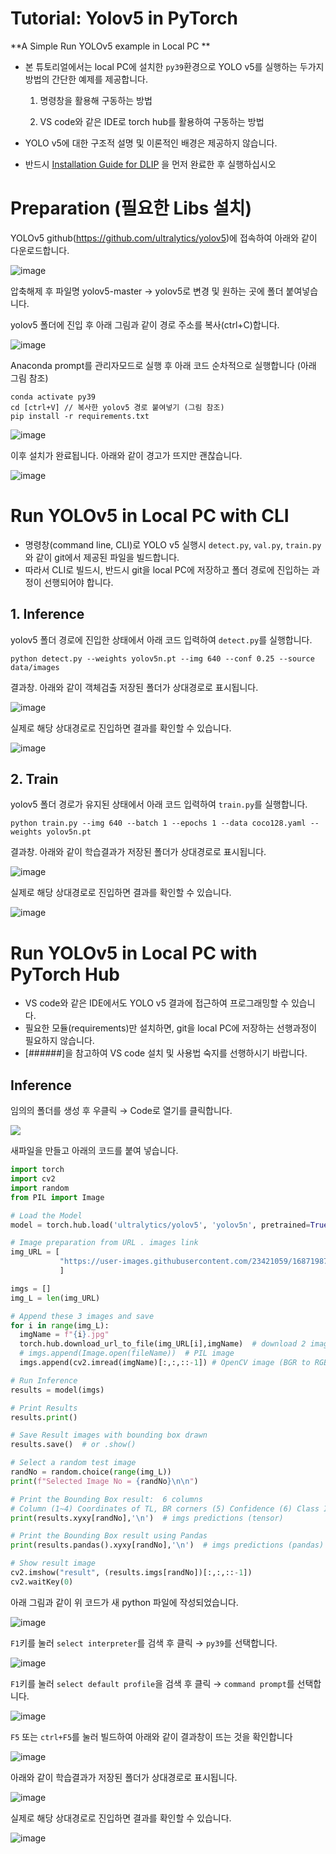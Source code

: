 # Tutorial: Yolov5 in PyTorch

**A Simple Run YOLOv5 example in Local PC **

- 본 튜토리얼에서는 local PC에 설치한 `py39`환경으로 YOLO v5를 실행하는 두가지 방법의 간단한 예제를 제공합니다.

  1) 명령창을 활용해 구동하는 방법

  2) VS code와 같은 IDE로 torch hub를 활용하여 구동하는 방법

- YOLO v5에 대한 구조적 설명 및 이론적인 배경은 제공하지 않습니다.

- 반드시 [Installation Guide for DLIP](https://ykkim.gitbook.io/dlip/installation-guide/installation-guide-for-deep-learning) 을 먼저 완료한 후 실행하십시오



# Preparation (필요한 Libs 설치)

YOLOv5 github(https://github.com/ultralytics/yolov5)에 접속하여 아래와 같이 다운로드합니다. 

![image](https://user-images.githubusercontent.com/23421059/169227977-bf94857e-3e87-4cc5-9d1d-daf73836a3dd.png)



압축해제 후 파일명 yolov5-master → yolov5로 변경 및 원하는 곳에 폴더 붙여넣습니다.

yolov5 폴더에 진입 후 아래 그림과 같이 경로 주소를 복사(ctrl+C)합니다.

![image](https://user-images.githubusercontent.com/23421059/169229474-723ba3ae-2c70-4bcf-8d4d-760543c79fb1.png)



Anaconda prompt를 관리자모드로 실행 후 아래 코드 순차적으로 실행합니다 (아래 그림 참조)

```
conda activate py39
cd [ctrl+V] // 복사한 yolov5 경로 붙여넣기 (그림 참조)
pip install -r requirements.txt
```

![image](https://user-images.githubusercontent.com/23421059/169230206-55eacf01-0b72-42a2-b8c2-2b046572d5bb.png)



이후 설치가 완료됩니다. 아래와 같이 경고가 뜨지만 괜찮습니다.

![image](https://user-images.githubusercontent.com/23421059/169255844-7db4db53-9129-41be-a4f3-8f395b369c83.png)





# Run YOLOv5 in Local PC with CLI

- 명령창(command line, CLI)로 YOLO v5 실행시 `detect.py`, `val.py`, `train.py`와 같이 git에서 제공된 파일을 빌드합니다.
- 따라서 CLI로 빌드시, 반드시 git을 local PC에 저장하고 폴더 경로에 진입하는 과정이 선행되어야 합니다.



## 1. Inference

yolov5 폴더 경로에 진입한 상태에서 아래 코드 입력하여 `detect.py`를 실행합니다.

```
python detect.py --weights yolov5n.pt --img 640 --conf 0.25 --source data/images
```



결과창. 아래와 같이 객체검출 저장된 폴더가 상대경로로 표시됩니다. 

![image](https://user-images.githubusercontent.com/23421059/169257427-4450a074-18d0-48a7-aec7-ffda79cda7c2.png)



실제로 해당 상대경로로 진입하면 결과를 확인할 수 있습니다.

![image](https://user-images.githubusercontent.com/23421059/169253425-211189e7-c537-490c-8454-699bc5617ad5.png)



## 2. Train

yolov5 폴더 경로가 유지된 상태에서 아래 코드 입력하여 `train.py`를 실행합니다.

```
python train.py --img 640 --batch 1 --epochs 1 --data coco128.yaml --weights yolov5n.pt
```



결과창. 아래와 같이 학습결과가 저장된 폴더가 상대경로로 표시됩니다. 

![image](https://user-images.githubusercontent.com/23421059/169253960-30e810ec-7c90-4602-94fc-b4df96ae7c80.png)



실제로 해당 상대경로로 진입하면 결과를 확인할 수 있습니다.

![image](https://user-images.githubusercontent.com/23421059/169254257-3636431b-3cc1-4b39-bfcf-78d282256f4d.png)





# Run YOLOv5 in Local PC with PyTorch Hub

- VS code와 같은 IDE에서도 YOLO v5 결과에 접근하여 프로그래밍할 수 있습니다.
- 필요한 모듈(requirements)만 설치하면, git을 local PC에 저장하는 선행과정이 필요하지 않습니다.
- [######]을 참고하여 VS code 설치 및 사용법 숙지를 선행하시기 바랍니다.



## Inference

임의의 폴더를 생성 후 우클릭 → Code로 열기를 클릭합니다.

![](https://user-images.githubusercontent.com/23421059/169258661-a30f94a3-96b9-4890-9a9d-7c4eb5aea4f8.png)



새파일을 만들고 아래의 코드를 붙여 넣습니다.

```python
import torch
import cv2
import random
from PIL import Image

# Load the Model
model = torch.hub.load('ultralytics/yolov5', 'yolov5n', pretrained=True)

# Image preparation from URL . images link
img_URL = [           
           "https://user-images.githubusercontent.com/23421059/168719874-be48ef28-954c-4a4c-a048-1e11699e0b56.png",
           ]

imgs = []
img_L = len(img_URL)

# Append these 3 images and save 
for i in range(img_L):
  imgName = f"{i}.jpg"
  torch.hub.download_url_to_file(img_URL[i],imgName)  # download 2 images
  # imgs.append(Image.open(fileName))  # PIL image
  imgs.append(cv2.imread(imgName)[:,:,::-1]) # OpenCV image (BGR to RGB)

# Run Inference
results = model(imgs)

# Print Results
results.print()

# Save Result images with bounding box drawn
results.save()  # or .show()

# Select a random test image
randNo = random.choice(range(img_L))
print(f"Selected Image No = {randNo}\n\n")

# Print the Bounding Box result:  6 columns
# Column (1~4) Coordinates of TL, BR corners (5) Confidence (6) Class ID
print(results.xyxy[randNo],'\n')  # imgs predictions (tensor)

# Print the Bounding Box result using Pandas
print(results.pandas().xyxy[randNo],'\n')  # imgs predictions (pandas)

# Show result image
cv2.imshow("result", (results.imgs[randNo])[:,:,::-1])
cv2.waitKey(0)
```



아래 그림과 같이 위 코드가 새 python 파일에 작성되었습니다.

![image](https://user-images.githubusercontent.com/23421059/169262592-30479afb-298c-472a-ade6-8483939c3bbb.png)



`F1`키를 눌러 `select interpreter`를 검색 후 클릭 → `py39`를 선택합니다.

![image](https://user-images.githubusercontent.com/23421059/169260982-d5dc20a9-9cc4-4b63-8fd1-db3841323358.png)



`F1`키를 눌러 `select default profile`을 검색 후 클릭 → `command prompt`를 선택합니다.

![image](https://user-images.githubusercontent.com/23421059/169261544-f5b2d98a-5e0f-49f0-9e19-2e5a75c705ba.png)



`F5` 또는 `ctrl+F5`를 눌러 빌드하여 아래와 같이 결과창이 뜨는 것을 확인합니다

![image](https://user-images.githubusercontent.com/23421059/169261821-7f6dc614-1dd3-44ff-946a-55729107e348.png)



아래와 같이 학습결과가 저장된 폴더가 상대경로로 표시됩니다. 

![image](https://user-images.githubusercontent.com/23421059/169266835-1b4d1ce7-f70a-4d87-b968-215b51cc21ee.png)



실제로 해당 상대경로로 진입하면 결과를 확인할 수 있습니다.

![image](https://user-images.githubusercontent.com/23421059/169267297-9ea714d3-a6eb-4304-a634-103df5d76fde.png)